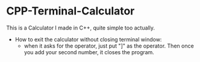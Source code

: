 # CPP-Terminal-Calculator
This is a Calculator I made in C++, quite simple too actually.

- How to exit the calculator without closing terminal window:
  - when it asks for the operator, just put "]" as the operator. Then once you add your second number, it closes the program.
